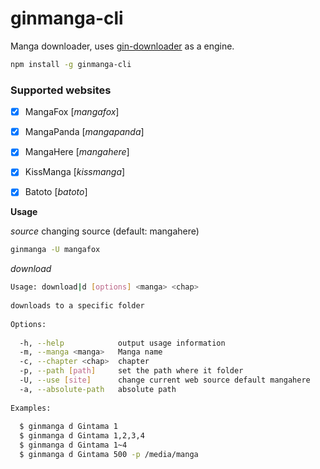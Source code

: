# ginmanga-cli
Manga downloader, uses [gin-downloader](https://github.com/pikax/gin-downloader) as a engine.


``` bash
npm install -g ginmanga-cli 
```


### Supported websites
- [x] MangaFox [*mangafox*]
- [x] MangaPanda [*mangapanda*]
- [x] MangaHere [*mangahere*]
- [x] KissManga [*kissmanga*]
- [x] Batoto [*batoto*]


**Usage**

*source*
changing source (default: mangahere)
```bash
ginmanga -U mangafox
```


*download*
```bash
Usage: download|d [options] <manga> <chap>                            
                                                                      
downloads to a specific folder                                        
                                                                      
Options:                                                              
                                                                      
  -h, --help            output usage information                      
  -m, --manga <manga>   Manga name                                    
  -c, --chapter <chap>  chapter                                       
  -p, --path [path]     set the path where it folder                  
  -U, --use [site]      change current web source default mangahere   
  -a, --absolute-path   absolute path                                 
                                                                      
Examples:                                                             
                                                                      
  $ ginmanga d Gintama 1                                                   
  $ ginmanga d Gintama 1,2,3,4                                             
  $ ginmanga d Gintama 1~4    
  $ ginmanga d Gintama 500 -p /media/manga
```




